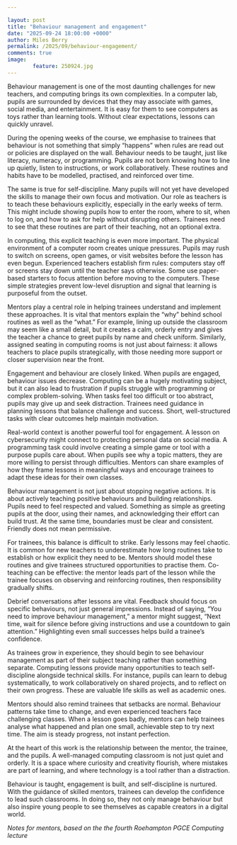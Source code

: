 ```yaml
---  

layout: post  
title: "Behaviour management and engagement"  
date: "2025-09-24 18:00:00 +0000"
author: Miles Berry
permalink: /2025/09/behaviour-engagement/
comments: true
image:
        feature: 250924.jpg
---
```


Behaviour management is one of the most daunting challenges for new teachers, and computing brings its own complexities. In a computer lab, pupils are surrounded by devices that they may associate with games, social media, and entertainment. It is easy for them to see computers as toys rather than learning tools. Without clear expectations, lessons can quickly unravel.

During the opening weeks of the course, we emphasise to trainees that behaviour is not something that simply “happens” when rules are read out or policies are displayed on the wall. Behaviour needs to be taught, just like literacy, numeracy, or programming. Pupils are not born knowing how to line up quietly, listen to instructions, or work collaboratively. These routines and habits have to be modelled, practised, and reinforced over time.

The same is true for self-discipline. Many pupils will not yet have developed the skills to manage their own focus and motivation. Our role as teachers is to teach these behaviours explicitly, especially in the early weeks of term. This might include showing pupils how to enter the room, where to sit, when to log on, and how to ask for help without disrupting others. Trainees need to see that these routines are part of their teaching, not an optional extra.

In computing, this explicit teaching is even more important. The physical environment of a computer room creates unique pressures. Pupils may rush to switch on screens, open games, or visit websites before the lesson has even begun. Experienced teachers establish firm rules: computers stay off or screens stay down until the teacher says otherwise. Some use paper-based starters to focus attention before moving to the computers. These simple strategies prevent low-level disruption and signal that learning is purposeful from the outset.

Mentors play a central role in helping trainees understand and implement these approaches. It is vital that mentors explain the “why” behind school routines as well as the “what.” For example, lining up outside the classroom may seem like a small detail, but it creates a calm, orderly entry and gives the teacher a chance to greet pupils by name and check uniform. Similarly, assigned seating in computing rooms is not just about fairness: it allows teachers to place pupils strategically, with those needing more support or closer supervision near the front.

Engagement and behaviour are closely linked. When pupils are engaged, behaviour issues decrease. Computing can be a hugely motivating subject, but it can also lead to frustration if pupils struggle with programming or complex problem-solving. When tasks feel too difficult or too abstract, pupils may give up and seek distraction. Trainees need guidance in planning lessons that balance challenge and success. Short, well-structured tasks with clear outcomes help maintain motivation.

Real-world context is another powerful tool for engagement. A lesson on cybersecurity might connect to protecting personal data on social media. A programming task could involve creating a simple game or tool with a purpose pupils care about. When pupils see why a topic matters, they are more willing to persist through difficulties. Mentors can share examples of how they frame lessons in meaningful ways and encourage trainees to adapt these ideas for their own classes.

Behaviour management is not just about stopping negative actions. It is about actively teaching positive behaviours and building relationships. Pupils need to feel respected and valued. Something as simple as greeting pupils at the door, using their names, and acknowledging their effort can build trust. At the same time, boundaries must be clear and consistent. Friendly does not mean permissive.

For trainees, this balance is difficult to strike. Early lessons may feel chaotic. It is common for new teachers to underestimate how long routines take to establish or how explicit they need to be. Mentors should model these routines and give trainees structured opportunities to practise them. Co-teaching can be effective: the mentor leads part of the lesson while the trainee focuses on observing and reinforcing routines, then responsibility gradually shifts.

Debrief conversations after lessons are vital. Feedback should focus on specific behaviours, not just general impressions. Instead of saying, “You need to improve behaviour management,” a mentor might suggest, “Next time, wait for silence before giving instructions and use a countdown to gain attention.” Highlighting even small successes helps build a trainee’s confidence.

As trainees grow in experience, they should begin to see behaviour management as part of their subject teaching rather than something separate. Computing lessons provide many opportunities to teach self-discipline alongside technical skills. For instance, pupils can learn to debug systematically, to work collaboratively on shared projects, and to reflect on their own progress. These are valuable life skills as well as academic ones.

Mentors should also remind trainees that setbacks are normal. Behaviour patterns take time to change, and even experienced teachers face challenging classes. When a lesson goes badly, mentors can help trainees analyse what happened and plan one small, achievable step to try next time. The aim is steady progress, not instant perfection.

At the heart of this work is the relationship between the mentor, the trainee, and the pupils. A well-managed computing classroom is not just quiet and orderly. It is a space where curiosity and creativity flourish, where mistakes are part of learning, and where technology is a tool rather than a distraction.

Behaviour is taught, engagement is built, and self-discipline is nurtured. With the guidance of skilled mentors, trainees can develop the confidence to lead such classrooms. In doing so, they not only manage behaviour but also inspire young people to see themselves as capable creators in a digital world.  

*Notes for mentors, based on the the fourth Roehampton PGCE Computing lecture*